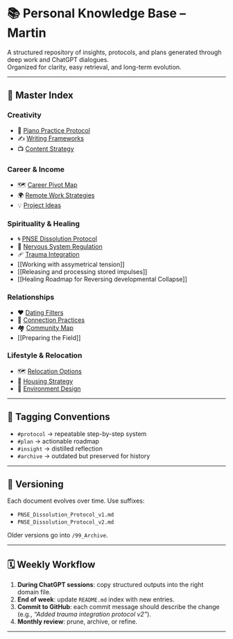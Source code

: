 # 📚 Personal Knowledge Base – Martin  

A structured repository of insights, protocols, and plans generated through deep work and ChatGPT dialogues.  
Organized for clarity, easy retrieval, and long-term evolution.  

---

## 🧭 Master Index

### **Creativity**
- 🎹 [Piano Practice Protocol](01_Creativity/Piano_Practice_Protocol.md)  
- ✍️ [Writing Frameworks](01_Creativity/Writing_Frameworks.md)  
- 📺 [Content Strategy](01_Creativity/Content_Strategy.md)  

### **Career & Income**
- 🗺 [Career Pivot Map](02_Career_Income/Career_Pivot_Map.md)  
- 🌍 [Remote Work Strategies](02_Career_Income/Remote_Work_Strategies.md)  
- 💡 [Project Ideas](02_Career_Income/Project_Ideas.md)  

### **Spirituality & Healing**
- 🌀 [PNSE Dissolution Protocol](03_Spirituality_Healing/PNSE_Dissolution_Protocol.md)  
- 🌿 [Nervous System Regulation](03_Spirituality_Healing/Nervous_System_Regulation.md)  
- 🩹 [Trauma Integration](03_Spirituality_Healing/Trauma_Integration.md)  
- [[Working with assymetrical tension]]
- [[Releasing and processing stored impulses]]
- [[Healing Roadmap for Reversing developmental Collapse]]
### **Relationships**
- ❤️ [Dating Filters](04_Relationships/Dating_Filters.md)  
- 🤝 [Connection Practices](04_Relationships/Connection_Practices.md)  
- 🏘 [Community Map](04_Relationships/Community_Map.md)  
- [[Preparing the Field]]
### **Lifestyle & Relocation**
- 🗺 [Relocation Options](05_Lifestyle_Relocation/Relocation_Options.md)  
- 🏡 [Housing Strategy](05_Lifestyle_Relocation/Housing_Strategy.md)  
- 🌲 [Environment Design](05_Lifestyle_Relocation/Environment_Design.md)  

---

## 🔖 Tagging Conventions

- `#protocol` → repeatable step-by-step system  
- `#plan` → actionable roadmap  
- `#insight` → distilled reflection  
- `#archive` → outdated but preserved for history  

---

## 🔄 Versioning

Each document evolves over time. Use suffixes:  
- `PNSE_Dissolution_Protocol_v1.md`  
- `PNSE_Dissolution_Protocol_v2.md`  

Older versions go into `/99_Archive`.

---

## 🗓 Weekly Workflow

1. **During ChatGPT sessions**: copy structured outputs into the right domain file.  
2. **End of week**: update `README.md` index with new entries.  
3. **Commit to GitHub**: each commit message should describe the change (e.g., *“Added trauma integration protocol v2”*).  
4. **Monthly review**: prune, archive, or refine.  

---
